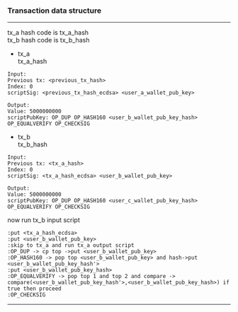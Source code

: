 ### **Transaction data structure**

<hr>

tx_a hash code is tx_a_hash <br>
tx_b hash code is tx_b_hash <br>

+ tx_a  <br>
tx_a_hash <br>
```
Input:
Previous tx: <previous_tx_hash>
Index: 0
scriptSig: <previous_tx_hash_ecdsa> <user_a_wallet_pub_key>

Output:
Value: 5000000000
scriptPubKey: OP_DUP OP_HASH160 <user_b_wallet_pub_key_hash> OP_EQUALVERIFY OP_CHECKSIG
```

+ tx_b  <br>
tx_b_hash <br>

```
Input:
Previous tx: <tx_a_hash>
Index: 0
scriptSig: <tx_a_hash_ecdsa> <user_b_wallet_pub_key>

Output:
Value: 5000000000
scriptPubKey: OP_DUP OP_HASH160 <user_c_wallet_pub_key_hash> OP_EQUALVERIFY OP_CHECKSIG
```

now run tx_b input script <br>

```
:put <tx_a_hash_ecdsa>
:put <user_b_wallet_pub_key>
:skip to tx_a and run tx_a output script
:OP_DUP -> cp top ->put <user_b_wallet_pub_key>
:OP_HASH160 -> pop top <user_b_wallet_pub_key> and hash->put <user_b_wallet_pub_key_hash'>
:put <user_b_wallet_pub_key_hash>
:OP_EQUALVERIFY -> pop top 1 and top 2 and compare -> compare(<user_b_wallet_pub_key_hash'>,<user_b_wallet_pub_key_hash>) if true then proceed
:OP_CHECKSIG
```
<hr>
